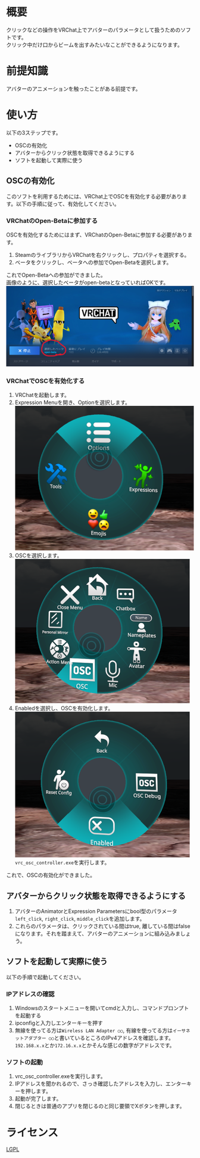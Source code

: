 # 概要
クリックなどの操作をVRChat上でアバターのパラメータとして扱うためのソフトです。  
クリック中だけ口からビームを出すみたいなことができるようになります。

# 前提知識
アバターのアニメーションを触ったことがある前提です。

# 使い方
以下の3ステップです。
* OSCの有効化
* アバターからクリック状態を取得できるようにする
* ソフトを起動して実際に使う 
## OSCの有効化
このソフトを利用するためには、VRChat上でOSCを有効化する必要があります。以下の手順に従って、有効化してください。
### VRChatのOpen-Betaに参加する
OSCを有効化するためにはまず、VRChatのOpen-Betaに参加する必要があります。
1. SteamのライブラリからVRChatを右クリックし、プロパティを選択する。
2. ベータをクリックし、ベータへの参加でOpen-Betaを選択します。

これでOpen-Betaへの参加ができました。  
画像のように、選択したベータがopen-betaとなっていればOKです。  
![alt text](docs/images/open-beta.png)

### VRChatでOSCを有効化する
1. VRChatを起動します。
2. Expression Menuを開き、Optionを選択します。  
![alt text](docs/images/option.png)
3. OSCを選択します。  
![alt text](docs/images/osc.png)
4. Enabledを選択し、OSCを有効化します。
![alt text](docs/images/enable.png)  
`vrc_osc_controller.exe`を実行します。

これで、OSCの有効化ができました。

## アバターからクリック状態を取得できるようにする
1. アバターのAnimatorとExpression Parametersにbool型のパラメータ`left_click`, `right_click`, `middle_click`を追加します。
2. これらのパラメータは、クリックされている間はtrue, 離している間はfalseになります。それを踏まえて、アバターのアニメーションに組み込みましょう。

## ソフトを起動して実際に使う
以下の手順で起動してください。
### IPアドレスの確認
1. Windowsのスタートメニューを開いてcmdと入力し、コマンドプロンプトを起動する
2. ipconfigと入力しエンターキーを押す
3. 無線を使ってる方は`Wireless LAN Adapter ○○`, 有線を使ってる方は`イーサネットアダプター ○○`と書いているところのIPv4アドレスを確認します。`192.168.x.x`とか`172.16.x.x`とかそんな感じの数字がアドレスです。
### ソフトの起動
1. vrc_osc_controller.exeを実行します。
2. IPアドレスを聞かれるので、さっき確認したアドレスを入力し、エンターキーを押します。
3. 起動が完了します。
4. 閉じるときは普通のアプリを閉じるのと同じ要領でXボタンを押します。

# ライセンス
[LGPL](LICENSE)